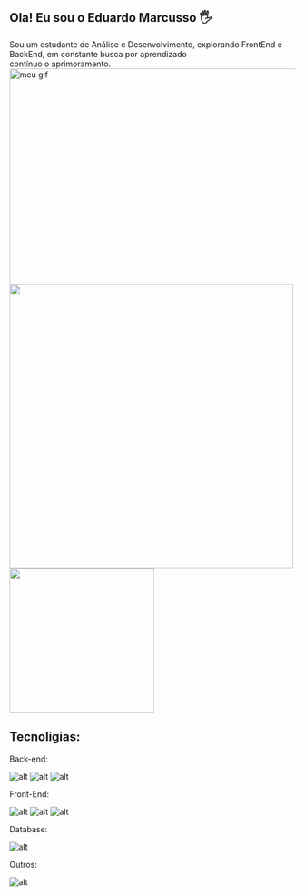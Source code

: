 ## Ola! Eu sou o Eduardo Marcusso 🖐

<span align="center"> 
    Sou um estudante de Análise e Desenvolvimento, explorando FrontEnd e BackEnd, em constante busca por aprendizado<br> contínuo o aprimoramento.
</span>

<img src="https://i.gifer.com/origin/66/66887a6406dc3d799407b20e076ca578.gif" alt= "meu gif" width="760" height="380">

<div >
    <img src="https://github-readme-stats.vercel.app/api?username=marcussoe&show_icons=true&theme=radical" width="500px">
    <img src="https://github-readme-stats.vercel.app/api/top-langs/?username=marcussoe&theme=blue-green" width="255px"> 
</div>


## Tecnoligias:

Back-end:

![alt](https://img.shields.io/badge/Java-ED8B00?style=for-the-badge&logo=openjdk&logoColor=white)
![alt](https://img.shields.io/badge/JavaScript-323330?style=for-the-badge&logo=javascript&logoColor=F7DF1E)
![alt](https://img.shields.io/badge/Spring-6DB33F?style=for-the-badge&logo=spring&logoColor=white)


Front-End:

![alt](https://img.shields.io/badge/React-20232A?style=for-the-badge&logo=react&logoColor=61DAFB)
![alt](https://img.shields.io/badge/HTML5-E34F26?style=for-the-badge&logo=html5&logoColor=white)
![alt](https://img.shields.io/badge/CSS3-1572B6?style=for-the-badge&logo=css3&logoColor=white)


Database:

![alt](https://img.shields.io/badge/MySQL-005C84?style=for-the-badge&logo=mysql&logoColor=white)


Outros:

![alt](https://img.shields.io/badge/Salesforce-00A1E0?style=for-the-badge&logo=Salesforce&logoColor=white)


